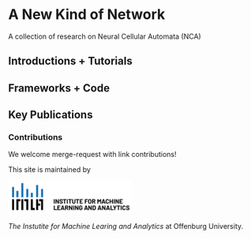 # A New Kind of Network
A collection of research on Neural Cellular Automata (NCA)

## Introductions + Tutorials

## Frameworks + Code

## Key Publications

### Contributions
We welcome merge-request with link contributions!

This site is maintained by

<a href="https://imla.hs-offenburg.de/"><img src="IMLA.png" width=250></a>

*The Instutite for Machine Learing and Analytics* at Offenburg University.
